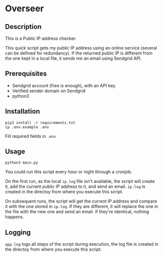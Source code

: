 # Overseer

## Description

This is a Public IP address checker.

This quick script gets my public IP address using an online service (several can be defined for redundancy).
If the returned public IP is different from the one kept in a local file, it sends me an email using Sendgrid API.

## Prerequisites
- Sendgrid account (free is enough), with an API key.
- Verified sender domain on Sendgrid
- python3

## Installation
    pip3 install -r requirements.txt
    cp .env.example .env

Fill required fields in `.env`

## Usage
`python3 main.py`

You could run this script every hour or night through a cronjob.

On the first run, as the local `ip.log` file isn't available, the script will create it, add the current public IP address to it, and send an email.
`ip.log` is created in the directoy from where you execute this script.

On subsequent runs, the script will get the current IP address and compare it with the one stored in `ip.log`. If they are different, it will replace the one in the file with the new one and send an email. If they're identical, nothing happens.

## Logging
`app.log` logs all steps of the script during execution, the log file is created in the directoy from where you execute this script.
